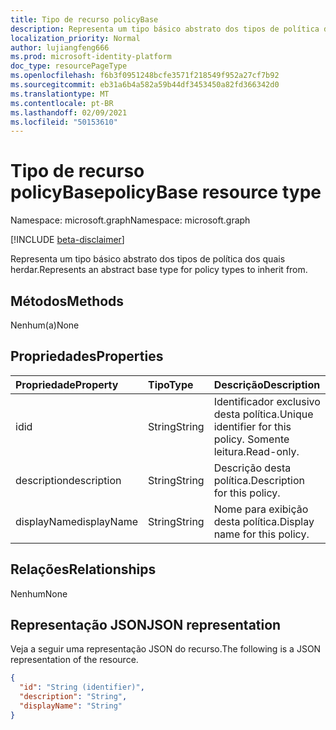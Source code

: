 ```yaml
---
title: Tipo de recurso policyBase
description: Representa um tipo básico abstrato dos tipos de política dos quais herdar.
localization_priority: Normal
author: lujiangfeng666
ms.prod: microsoft-identity-platform
doc_type: resourcePageType
ms.openlocfilehash: f6b3f0951248bcfe3571f218549f952a27cf7b92
ms.sourcegitcommit: eb31a6b4a582a59b44df3453450a82fd366342d0
ms.translationtype: MT
ms.contentlocale: pt-BR
ms.lasthandoff: 02/09/2021
ms.locfileid: "50153610"
---
```

# <a name="policybase-resource-type"></a><span data-ttu-id="a632d-103">Tipo de recurso policyBase</span><span class="sxs-lookup"><span data-stu-id="a632d-103">policyBase resource type</span></span>

<span data-ttu-id="a632d-104">Namespace: microsoft.graph</span><span class="sxs-lookup"><span data-stu-id="a632d-104">Namespace: microsoft.graph</span></span>

[!INCLUDE [beta-disclaimer](../../includes/beta-disclaimer.md)]

<span data-ttu-id="a632d-105">Representa um tipo básico abstrato dos tipos de política dos quais herdar.</span><span class="sxs-lookup"><span data-stu-id="a632d-105">Represents an abstract base type for policy types to inherit from.</span></span>

## <a name="methods"></a><span data-ttu-id="a632d-106">Métodos</span><span class="sxs-lookup"><span data-stu-id="a632d-106">Methods</span></span>

<span data-ttu-id="a632d-107">Nenhum(a)</span><span class="sxs-lookup"><span data-stu-id="a632d-107">None</span></span>

## <a name="properties"></a><span data-ttu-id="a632d-108">Propriedades</span><span class="sxs-lookup"><span data-stu-id="a632d-108">Properties</span></span>

| <span data-ttu-id="a632d-109">Propriedade</span><span class="sxs-lookup"><span data-stu-id="a632d-109">Property</span></span>     | <span data-ttu-id="a632d-110">Tipo</span><span class="sxs-lookup"><span data-stu-id="a632d-110">Type</span></span>        | <span data-ttu-id="a632d-111">Descrição</span><span class="sxs-lookup"><span data-stu-id="a632d-111">Description</span></span> |
|:-------------|:------------|:------------|
|<span data-ttu-id="a632d-112">id</span><span class="sxs-lookup"><span data-stu-id="a632d-112">id</span></span>|<span data-ttu-id="a632d-113">String</span><span class="sxs-lookup"><span data-stu-id="a632d-113">String</span></span>| <span data-ttu-id="a632d-114">Identificador exclusivo desta política.</span><span class="sxs-lookup"><span data-stu-id="a632d-114">Unique identifier for this policy.</span></span> <span data-ttu-id="a632d-115">Somente leitura.</span><span class="sxs-lookup"><span data-stu-id="a632d-115">Read-only.</span></span>|
|<span data-ttu-id="a632d-116">description</span><span class="sxs-lookup"><span data-stu-id="a632d-116">description</span></span>|<span data-ttu-id="a632d-117">String</span><span class="sxs-lookup"><span data-stu-id="a632d-117">String</span></span>| <span data-ttu-id="a632d-118">Descrição desta política.</span><span class="sxs-lookup"><span data-stu-id="a632d-118">Description for this policy.</span></span>|
|<span data-ttu-id="a632d-119">displayName</span><span class="sxs-lookup"><span data-stu-id="a632d-119">displayName</span></span>|<span data-ttu-id="a632d-120">String</span><span class="sxs-lookup"><span data-stu-id="a632d-120">String</span></span>| <span data-ttu-id="a632d-121">Nome para exibição desta política.</span><span class="sxs-lookup"><span data-stu-id="a632d-121">Display name for this policy.</span></span> |

## <a name="relationships"></a><span data-ttu-id="a632d-122">Relações</span><span class="sxs-lookup"><span data-stu-id="a632d-122">Relationships</span></span>

<span data-ttu-id="a632d-123">Nenhum</span><span class="sxs-lookup"><span data-stu-id="a632d-123">None</span></span>

## <a name="json-representation"></a><span data-ttu-id="a632d-124">Representação JSON</span><span class="sxs-lookup"><span data-stu-id="a632d-124">JSON representation</span></span>

<span data-ttu-id="a632d-125">Veja a seguir uma representação JSON do recurso.</span><span class="sxs-lookup"><span data-stu-id="a632d-125">The following is a JSON representation of the resource.</span></span>

<!-- {
  "blockType": "resource",
  "optionalProperties": [

  ],
  "@odata.type": "microsoft.graph.policyBase",
  "keyProperty": "id"
}-->

```json
{
  "id": "String (identifier)",
  "description": "String",
  "displayName": "String"
}
```

<!-- uuid: 16cd6b66-4b1a-43a1-adaf-3a886856ed98
2019-02-04 14:57:30 UTC -->
<!-- {
  "type": "#page.annotation",
  "description": "policyBase resource",
  "keywords": "",
  "section": "documentation",
  "tocPath": ""
}-->

